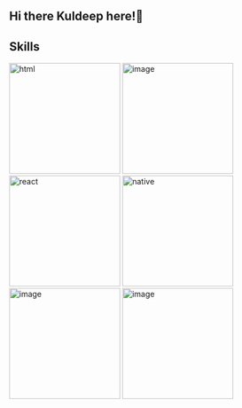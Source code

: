 ## Hi there Kuldeep here!👋

## Skills   



<img width="200" height="200" alt="html" src="https://github.com/user-attachments/assets/741f349e-9210-4b98-8e4c-33ba4ead6d8d" />
<img width="200" height="200" alt="image" src="https://github.com/user-attachments/assets/16f171be-580c-4f02-a49f-06d9b0161d08" />
<img width="200" height="200" alt="react" src="https://github.com/user-attachments/assets/d74dfb82-e2bc-4b5a-ba77-905c564df87e" />
<img width="200" height="200" alt="native" src="https://github.com/user-attachments/assets/0b0d2015-c562-428e-9c29-9a696c79f008" />
<img width="200" height="200" alt="image" src="https://github.com/user-attachments/assets/6a71f151-3035-4989-8155-22687b111eb3" />
<img width="200" height="200" alt="image" src="https://github.com/user-attachments/assets/146cb02c-3780-4ee8-960a-9115b509dbc7" />

